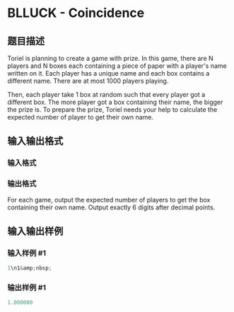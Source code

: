 # BLLUCK - Coincidence

## 题目描述

Toriel is planning to create a game with prize. In this game, there are N players and N boxes each containing a piece of paper with a player's name written on it. Each player has a unique name and each box contains a different name. There are at most 1000 players playing.

Then, each player take 1 box at random such that every player got a different box. The more player got a box containing their name, the bigger the prize is. To prepare the prize, Toriel needs your help to calculate the expected number of player to get their own name.

## 输入输出格式

### 输入格式

### 输出格式

For each game, output the expected number of players to get the box containing their own name. Output exactly 6 digits after decimal points.

## 输入输出样例

### 输入样例 #1

```cpp
1\n1&amp;nbsp;
```


### 输出样例 #1

```cpp
1.000000
```


